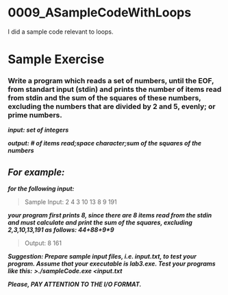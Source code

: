 # 0009_ASampleCodeWithLoops

I did a sample code relevant to loops.

# Sample Exercise

### Write a program which reads a set of numbers, until the EOF, from standart input (stdin) and prints the number of items read from stdin and the sum of the squares of these numbers, excluding the numbers that are divided by 2 and 5, evenly; or prime numbers.

**_input: set of integers_**

**_output: # of items read;space character;sum of the squares of the numbers_**

*For example:*
--

**_for the following input:_**

>Sample Input: 2 4 3 10 13 8 9 191

**_your program first prints 8, since there are 8 items read from the stdin and must calculate and print the sum of the squares, excluding  2,3,10,13,191 as follows:  4*4+8*8+9*9_**

>Output: 8 161

**_Suggestion: Prepare sample input files, i.e. input.txt, to test your program. Assume that your executable is lab3.exe. Test your programs like this:_**
**_>./sampleCode.exe <input.txt_**

**_Please, PAY ATTENTION TO THE I/O FORMAT._**
